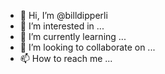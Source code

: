 - 👋 Hi, I’m @billdipperli
- 👀 I’m interested in ...
- 🌱 I’m currently learning ...
- 💞️ I’m looking to collaborate on ...
- 📫 How to reach me ...

<!---
billdipperli/billdipperli is a ✨ special ✨ repository because its `README.md` (this file) appears on your GitHub profile.
You can click the Preview link to take a look at your changes.
--->
